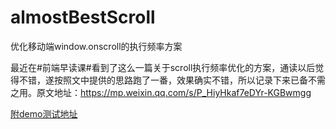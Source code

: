 # almostBestScroll

优化移动端window.onscroll的执行频率方案

最近在#前端早读课#看到了这么一篇关于scroll执行频率优化的方案，通读以后觉得不错，遂按照文中提供的思路跑了一番，效果确实不错，所以记录下来已备不需之用。原文地址：https://mp.weixin.qq.com/s/P_HiyHkaf7eDYr-KGBwmgg

[附demo测试地址](https://sunbf1987.github.io/almostBestScroll/ "demo")




